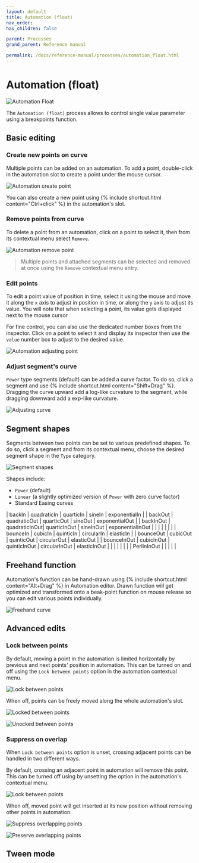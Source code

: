 ```yaml
---
layout: default
title: Automation (float)
nav_order:
has_children: false

parent: Processes
grand_parent: Reference manual

permalink: /docs/reference-manual/processes/automation_float.html
---
```


# Automation (float)

![Automation Float](/score-docs/assets/images/reference-manual/processes/automation_float.png)

The `Automation (float)` process allows to control single value parameter using a breakpoints function.

## Basic editing

### Create new points on curve

Multiple points can be added on an automation. To add a point, double-click in the automation slot to create a point under the mouse cursor.

![Automation create point](/score-docs/assets/images/reference-manual/processes/automation_float/create-points.gif "Create new points")

You can also create a new point using {% include shortcut.html content="Ctrl+click" %} in the automation's slot.

### Remove points from curve

To delete a point from an automation, click on a point to select it, then from its contextual menu select `Remove`.

![Automation remove point](/score-docs/assets/images/reference-manual/processes/automation_float/remove-points.png "Create new points")

> Multiple points and attached segments can be selected and removed at once using the `Remove` contextual menu entry.

### Edit points

To edit a point value of position in time, select it using the mouse and move it along the `x` axis to adjust in position in time, or along the `y` axis to adjust its value. You will note that when selecting a point, its value gets displayed next to the mouse cursor

For fine control, you can also use the dedicated number boxes from the inspector. Click on a point to select it and display its inspector then use the `value` number box to adjust to the desired value.

![Automation adjusting point](/score-docs/assets/images/reference-manual/processes/automation_float/adjusting-points.png "Create new points")


### Adjust segment's curve

`Power` type segments (default) can be added a curve factor. To do so, click a segment and use {% include shortcut.html content="Shift+Drag" %}. Dragging the curve upward add a log-like curvature to the segment, while dragging downward add a exp-like curvature.

![Adjusting curve](/score-docs/assets/images/reference-manual/processes/automation_float/adjusting-curve.gif)

## Segment shapes

Segments between two points can be set to various predefined shapes. To do so, click a segment and from its contextual menu, choose the desired segment shape in the `Type` category.

![Segment shapes](/score-docs/assets/images/reference-manual/processes/automation_float/segment-shapes.png)

Shapes include:

- `Power` (default)
- `Linear` (a slightly optimized version of `Power` with zero curve factor)
- Standard Easing curves

| backIn		| quadraticIn	| quarticIn		| sineIn		| exponentialIn		|
| backOut		| quadraticOut	| quarticOut	| sineOut		| exponentialOut	|
| backInOut		| quadraticInOut| quarticInOut	| sineInOut		| exponentialInOut	|
|				|				|				|				|					|
| bounceIn		| cubicIn		| quinticIn		| circularIn	| elasticIn			|
| bounceOut		| cubicOut		| quinticOut	| circularOut	| elasticOut		|
| bounceInOut	| cubicInOut	| quinticInOut	| circularInOut	| elasticInOut		|
|				|				|				|				|					|
| PerlinInOut	|				|				|				|					|

## Freehand function

Automation's function can be hand-drawn using {% include shortcut.html content="Alt+Drag" %} in Automation editor. Drawn function will get optimized and transformed onto a beak-point function on mouse release so you can edit various points individually.

![Freehand curve](/score-docs/assets/images/reference-manual/processes/automation_float/freehand.gif)

## Advanced edits

### Lock between points

By default, moving a point in the automation is limited horizontally by previous and next points' position in automation. This can be turned on and off using the `Lock between points` option in the automation contextual menu.

![Lock between points](/score-docs/assets/images/reference-manual/processes/automation_float/lock-between-points-menu.png)

When off, points can be freely moved along the whole automation's slot.

![Locked between points](/score-docs/assets/images/reference-manual/processes/automation_float/locked-between-points.gif)

![Unocked between points](/score-docs/assets/images/reference-manual/processes/automation_float/unlocked-between-points.gif)
### Suppress on overlap

When `Lock between points` option is unset, crossing adjacent points can be handled in two different ways. 

By default, crossing an adjacent point in automation will remove this point. This can be turned off using by unsetting the option in the automation's contextual menu.

![Lock between points](/score-docs/assets/images/reference-manual/processes/automation_float/suppress-on-overlap.png)

When off, moved point will get inserted at its new position without removing other points in automation.

![Suppress overlapping points](/score-docs/assets/images/reference-manual/processes/automation_float/unlocked-between-points.gif)

![Preserve overlapping points](/score-docs/assets/images/reference-manual/processes/automation_float/dont-suppress-points.gif)

## Tween mode
